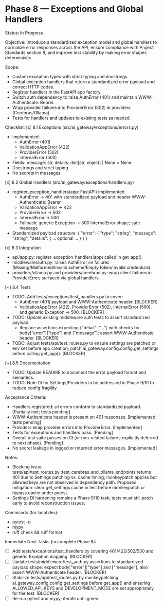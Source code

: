 # Phase 8 — Exceptions and Global Handlers

Status: In Progress

Objective:
Introduce a standardized exception model and global handlers to normalize error responses across the API, ensure compliance with Project Standards section 8, and improve test stability by making error shapes deterministic.

Scope:
- Custom exception types with strict typing and docstrings.
- Global exception handlers that return a standardized error payload and correct HTTP codes.
- Register handlers in the FastAPI app factory.
- Switch auth dependency to raise AuthError (401) and maintain WWW-Authenticate: Bearer.
- Wrap provider failures into ProviderError (502) in providers (Cerebras/Ollama).
- Tests for handlers and updates to existing tests as needed.

Checklist:
[x] 8.1 Exceptions (src/ai_gateway/exceptions/errors.py)
  - Implemented:
    - AuthError (401)
    - ValidationAppError (422)
    - ProviderError (502)
    - InternalError (500)
  - Fields: message: str, details: dict[str, object] | None = None
  - Docstrings and strict typing.
  - No secrets in messages.

[x] 8.2 Global Handlers (src/ai_gateway/exceptions/handlers.py)
  - register_exception_handlers(app: FastAPI) implemented:
    - AuthError → 401 with standardized payload and header WWW-Authenticate: Bearer
    - ValidationAppError → 422
    - ProviderError → 502
    - InternalError → 500
    - Fallback: generic Exception → 500 InternalError shape; safe message
  - Standardized payload structure:
    {
      "error": {
        "type": "string",
        "message": "string",
        "details": { ... optional ... }
      }
    }

[x] 8.3 Integration
  - api/app.py: register_exception_handlers(app) called in get_app().
  - middleware/auth.py: raises AuthError on failures (Missing/Malformed/Invalid scheme/Empty token/Invalid credentials).
  - providers/ollama.py and providers/cerebras.py: wrap client failures in ProviderError; surfaced via global handlers.

[~] 8.4 Tests
  - TODO: Add tests/exceptions/test_handlers.py to cover:
    - AuthError (401) payload and WWW-Authenticate header. [BLOCKER]
    - ValidationAppError (422), ProviderError (502), InternalError (500), and generic Exception → 500. [BLOCKER]
  - TODO: Update existing middleware auth tests to assert standardized payload:
    - Replace assertions expecting {"detail": "..."} with checks for body["error"]["type"] and ["message"]; assert WWW-Authenticate header. [BLOCKER]
  - TODO: Adjust tests/api/test_routes.py to ensure settings are patched or env set before app creation; patch ai_gateway.config.config.get_settings before calling get_app(). [BLOCKER]

[~] 8.5 Documentation
  - TODO: Update README to document the error payload format and semantics.
  - TODO: Note DI for Settings/Providers to be addressed in Phase 9/10 to reduce config fragility.

Acceptance Criteria:
- Handlers registered: all errors conform to standardized payload. [Partially met; tests pending]
- WWW-Authenticate header is present on 401 responses. [Implemented; tests pending]
- Providers wrap provider errors into ProviderError. [Implemented]
- Tests for exceptions and handlers pass. [Pending]
- Overall test suite passes on CI (or non-related failures explicitly deferred to next phase). [Pending]
- No secret leakage in logged or returned error messages. [Implemented]

Notes:
- Blocking issue: tests/api/test_routes.py::test_cerebras_and_ollama_endpoints returns 401 due to Settings patching vs. cache timing; monkeypatch applies but allowed keys are not observed in dependency path. Proposed mitigation: clear get_settings cache in test before monkeypatch or bypass cache under pytest.
- Settings DI hardening remains a Phase 9/10 task; tests must still patch early to avoid reconstruction issues.

Commands (for local dev):
- pytest -q
- mypy
- ruff check && ruff format

Immediate Next Tasks (to complete Phase 8):
- [ ] Add tests/exceptions/test_handlers.py covering 401/422/502/500 and generic Exception mapping. [BLOCKER]
- [ ] Update tests/middleware/test_auth.py assertions to standardized payload shape:
      expect body["error"]["type"] and ["message"]; also assert WWW-Authenticate header. [BLOCKER]
- [ ] Stabilize tests/api/test_routes.py by monkeypatching ai_gateway.config.config.get_settings before get_app() and ensuring ALLOWED_API_KEYS and DEVELOPMENT_MODE are set appropriately for the test. [BLOCKER]
- [ ] Re-run pytest and mypy; iterate until green.
